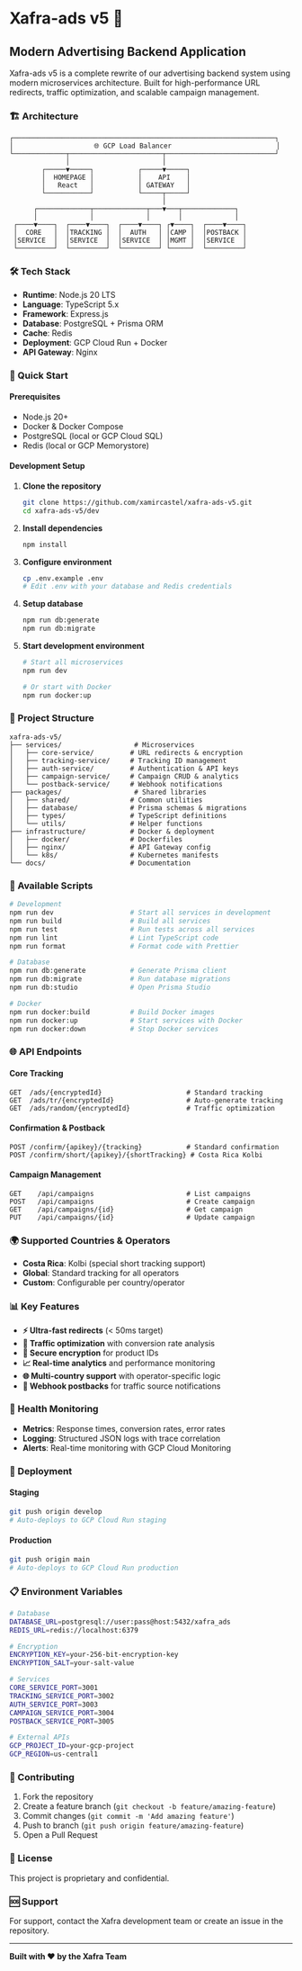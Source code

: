 # Xafra-ads v5 🚀

## Modern Advertising Backend Application

Xafra-ads v5 is a complete rewrite of our advertising backend system using modern microservices architecture. Built for high-performance URL redirects, traffic optimization, and scalable campaign management.

### 🏗️ Architecture

```
┌─────────────────────────────────────────────────────────────────┐
│                    🌐 GCP Load Balancer                          │
└─────────────┬───────────────────────┬───────────────────────────┘
              │                       │
        ┌─────▼─────┐           ┌─────▼─────┐
        │  HOMEPAGE │           │    API    │
        │   React   │           │ GATEWAY   │
        └───────────┘           └─────┬─────┘
                                      │
      ┌─────────────┬─────────────┬───▼───┬─────────────┐
      │             │             │       │             │
 ┌────▼────┐  ┌────▼────┐  ┌────▼────┐ ┌▼────┐  ┌────▼────┐
 │  CORE   │  │TRACKING │  │  AUTH   │ │CAMP │  │POSTBACK │
 │SERVICE  │  │SERVICE  │  │SERVICE  │ │MGMT │  │SERVICE  │
 └─────────┘  └─────────┘  └─────────┘ └─────┘  └─────────┘
```

### 🛠️ Tech Stack

- **Runtime**: Node.js 20 LTS
- **Language**: TypeScript 5.x
- **Framework**: Express.js
- **Database**: PostgreSQL + Prisma ORM
- **Cache**: Redis
- **Deployment**: GCP Cloud Run + Docker
- **API Gateway**: Nginx

### 🚀 Quick Start

#### Prerequisites
- Node.js 20+ 
- Docker & Docker Compose
- PostgreSQL (local or GCP Cloud SQL)
- Redis (local or GCP Memorystore)

#### Development Setup

1. **Clone the repository**
   ```bash
   git clone https://github.com/xamircastel/xafra-ads-v5.git
   cd xafra-ads-v5/dev
   ```

2. **Install dependencies**
   ```bash
   npm install
   ```

3. **Configure environment**
   ```bash
   cp .env.example .env
   # Edit .env with your database and Redis credentials
   ```

4. **Setup database**
   ```bash
   npm run db:generate
   npm run db:migrate
   ```

5. **Start development environment**
   ```bash
   # Start all microservices
   npm run dev
   
   # Or start with Docker
   npm run docker:up
   ```

### 📁 Project Structure

```
xafra-ads-v5/
├── services/                  # Microservices
│   ├── core-service/         # URL redirects & encryption
│   ├── tracking-service/     # Tracking ID management
│   ├── auth-service/         # Authentication & API keys
│   ├── campaign-service/     # Campaign CRUD & analytics
│   └── postback-service/     # Webhook notifications
├── packages/                  # Shared libraries
│   ├── shared/               # Common utilities
│   ├── database/             # Prisma schemas & migrations
│   ├── types/                # TypeScript definitions
│   └── utils/                # Helper functions
├── infrastructure/           # Docker & deployment
│   ├── docker/               # Dockerfiles
│   ├── nginx/                # API Gateway config
│   └── k8s/                  # Kubernetes manifests
└── docs/                     # Documentation
```

### 🔧 Available Scripts

```bash
# Development
npm run dev                   # Start all services in development
npm run build                 # Build all services
npm run test                  # Run tests across all services
npm run lint                  # Lint TypeScript code
npm run format                # Format code with Prettier

# Database
npm run db:generate           # Generate Prisma client
npm run db:migrate            # Run database migrations
npm run db:studio             # Open Prisma Studio

# Docker
npm run docker:build          # Build Docker images
npm run docker:up             # Start services with Docker
npm run docker:down           # Stop Docker services
```

### 🌐 API Endpoints

#### Core Tracking
```
GET  /ads/{encryptedId}                     # Standard tracking
GET  /ads/tr/{encryptedId}                  # Auto-generate tracking
GET  /ads/random/{encryptedId}              # Traffic optimization
```

#### Confirmation & Postback
```
POST /confirm/{apikey}/{tracking}           # Standard confirmation
POST /confirm/short/{apikey}/{shortTracking} # Costa Rica Kolbi
```

#### Campaign Management
```
GET    /api/campaigns                       # List campaigns
POST   /api/campaigns                       # Create campaign
GET    /api/campaigns/{id}                  # Get campaign
PUT    /api/campaigns/{id}                  # Update campaign
```

### 🌍 Supported Countries & Operators

- **Costa Rica**: Kolbi (special short tracking support)
- **Global**: Standard tracking for all operators
- **Custom**: Configurable per country/operator

### 📊 Key Features

- **⚡ Ultra-fast redirects** (< 50ms target)
- **🎯 Traffic optimization** with conversion rate analysis
- **🔐 Secure encryption** for product IDs
- **📈 Real-time analytics** and performance monitoring
- **🌐 Multi-country support** with operator-specific logic
- **🔄 Webhook postbacks** for traffic source notifications

### 🏥 Health Monitoring

- **Metrics**: Response times, conversion rates, error rates
- **Logging**: Structured JSON logs with trace correlation
- **Alerts**: Real-time monitoring with GCP Cloud Monitoring

### 🚢 Deployment

#### Staging
```bash
git push origin develop
# Auto-deploys to GCP Cloud Run staging
```

#### Production
```bash
git push origin main
# Auto-deploys to GCP Cloud Run production
```

### 📋 Environment Variables

```bash
# Database
DATABASE_URL=postgresql://user:pass@host:5432/xafra_ads
REDIS_URL=redis://localhost:6379

# Encryption
ENCRYPTION_KEY=your-256-bit-encryption-key
ENCRYPTION_SALT=your-salt-value

# Services
CORE_SERVICE_PORT=3001
TRACKING_SERVICE_PORT=3002
AUTH_SERVICE_PORT=3003
CAMPAIGN_SERVICE_PORT=3004
POSTBACK_SERVICE_PORT=3005

# External APIs
GCP_PROJECT_ID=your-gcp-project
GCP_REGION=us-central1
```

### 🤝 Contributing

1. Fork the repository
2. Create a feature branch (`git checkout -b feature/amazing-feature`)
3. Commit changes (`git commit -m 'Add amazing feature'`)
4. Push to branch (`git push origin feature/amazing-feature`)
5. Open a Pull Request

### 📄 License

This project is proprietary and confidential.

### 🆘 Support

For support, contact the Xafra development team or create an issue in the repository.

---

**Built with ❤️ by the Xafra Team**